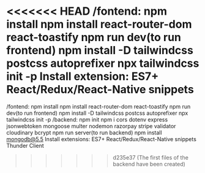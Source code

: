 <<<<<<< HEAD
/fontend:
      npm install
      npm install react-router-dom react-toastify 
      npm run dev(to run frontend)
      npm install -D tailwindcss postcss autoprefixer
      npx tailwindcss init -p
Install extension: ES7+ React/Redux/React-Native snippets
=======
/fontend:
      npm install
      npm install react-router-dom react-toastify 
      npm run dev(to run frontend)
      npm install -D tailwindcss postcss autoprefixer
      npx tailwindcss init -p
/backend:
      npm init
      npm i cors dotenv express jsonwebtoken mongoose multer nodemon razorpay stripe validator cloudinary bcrypt
      npm run server(to run backend)
      npm install mongodb@5.5
Install extensions: 
      ES7+ React/Redux/React-Native snippets
      Thunder Client
>>>>>>> d235e37 (The first files of the backend have been created)
